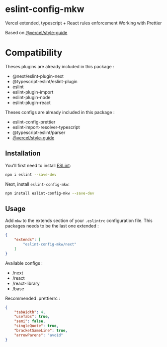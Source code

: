 # eslint-config-mkw

Vercel extended, typescript + React rules enforcement
Working with Prettier

Based on [@vercel/style-guide](https://github.com/vercel/style-guide)

# Compatibility

Theses plugins are already included in this package : 
- @next/eslint-plugin-next
- @typescript-eslint/eslint-plugin
- eslint
- eslint-plugin-import
- eslint-plugin-node
- eslint-plugin-react

Theses configs are already included in this package : 
- eslint-config-prettier
- eslint-import-resolver-typescript
- @typescript-eslint/parser
- [@vercel/style-guide](https://github.com/vercel/style-guide)


## Installation

You'll first need to install [ESLint](https://eslint.org/):

```sh
npm i eslint --save-dev
```

Next, install `eslint-config-mkw`:

```sh
npm install eslint-config-mkw --save-dev
```

## Usage

Add `mkw` to the extends section of your `.eslintrc` configuration file. This packages needs to be the last one extended :

```json
{
    "extends": [
        "eslint-config-mkw/next"
    ]
}
```

Available configs : 
- /next 
- /react
- /react-library
- /base

Recommended .prettierrc : 
```json
{
	"tabWidth": 4,
	"useTabs": true,
	"semi": false,
	"singleQuote": true,
	"bracketSameLine": true,
	"arrowParens": "avoid"
}
```

